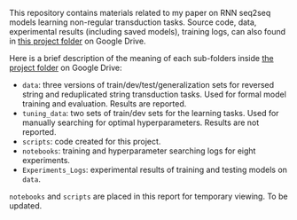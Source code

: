 This repository contains materials related to my paper on RNN seq2seq models learning non-regular transduction tasks. Source code, data, experimental results (including saved models), training logs, can also found in [this project folder](https://drive.google.com/drive/folders/1BO2LdbCFId3rY4BOX6Rcwn_m1WA8o912?usp=share_link) on Google Drive. 

Here is a brief description of the meaning of each sub-folders inside [the project folder](https://drive.google.com/drive/folders/1BO2LdbCFId3rY4BOX6Rcwn_m1WA8o912?usp=share_link) on Google Drive:

- ``data``: three versions of train/dev/test/generalization sets for reversed string and reduplicated string transduction tasks. Used for formal model training and evaluation. Results are reported. 
- ``tuning_data``: two sets of train/dev sets for the learning tasks. Used for manually searching for optimal hyperparameters. Results are not reported. 
- ``scripts``: code created for this project. 
- ``notebooks``: training and hyperparameter searching logs for eight experiments.
- ``Experiments_Logs``: experimental results of training and testing models on ``data``.



``notebooks`` and ``scripts`` are placed in this report for temporary viewing. To be updated.